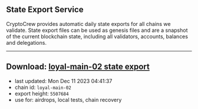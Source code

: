 ## State Export Service
CryptoCrew provides automatic daily state exports for all chains we validate. State export files can be used as genesis files and are a snapshot of the current blockchain state, including all validators, accounts, balances and delegations.

---
**Download: [loyal-main-02 state export](https://dl.ccvalidators.com/SERVICE/loyal/loyal-main-02_export_5507684.json)**
---

- last updated: Mon Dec 11 2023 04:41:37
- chain id: `loyal-main-02`
- export height: `5507684`
- use for: airdrops, local tests, chain recovery
